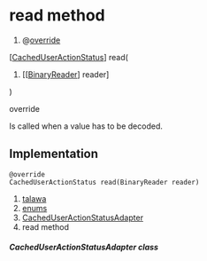 
<div>

# read method

</div>


<div>

1.  @[override](https://api.flutter.dev/flutter/dart-core/override-constant.html)

</div>

[[CachedUserActionStatus](../../enums_enums/CachedUserActionStatus.md)]
read(

1.  [[[BinaryReader](https://pub.dev/documentation/hive/2.2.3/hive/BinaryReader-class.md)]
    reader]

)


override




Is called when a value has to be decoded.



## Implementation

``` language-dart
@override
CachedUserActionStatus read(BinaryReader reader) 
```







1.  [talawa](../../index.md)
2.  [enums](../../enums_enums/)
3.  [CachedUserActionStatusAdapter](../../enums_enums/CachedUserActionStatusAdapter-class.md)
4.  read method

##### CachedUserActionStatusAdapter class







